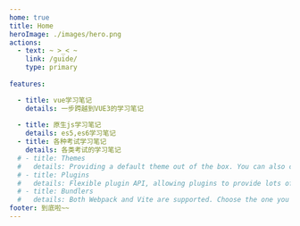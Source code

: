 ```yaml
---
home: true
title: Home
heroImage: ./images/hero.png
actions:
  - text: ~ >_< ~ 
    link: /guide/
    type: primary
  
features:

  - title: vue学习笔记
    details: 一步跨越到VUE3的学习笔记
    
  - title: 原生js学习笔记
    details: es5,es6学习笔记
  - title: 各种考试学习笔记
    details: 各类考试的学习笔记
  # - title: Themes
  #   details: Providing a default theme out of the box. You can also choose a community theme or create your own one.
  # - title: Plugins
  #   details: Flexible plugin API, allowing plugins to provide lots of plug-and-play features for your site. 
  # - title: Bundlers
  #   details: Both Webpack and Vite are supported. Choose the one you like!
footer: 到底啦~~
---
```

